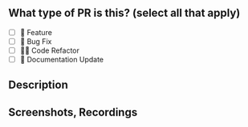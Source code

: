 ## What type of PR is this? (select all that apply)

- [ ] 🍕 Feature
- [ ] 🐛 Bug Fix
- [ ] 🧑‍💻 Code Refactor
- [ ] 📝 Documentation Update

## Description

## Screenshots, Recordings
